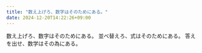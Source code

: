 ```yaml
---
title: "数え上げろ、数字はそのためにある。"
date: 2024-12-20T14:22:26+09:00
---
```

数え上げろ、数字はそのためにある。
並べ替えろ、式はそのためにある。
答えを出せ、数学はその為にある。
